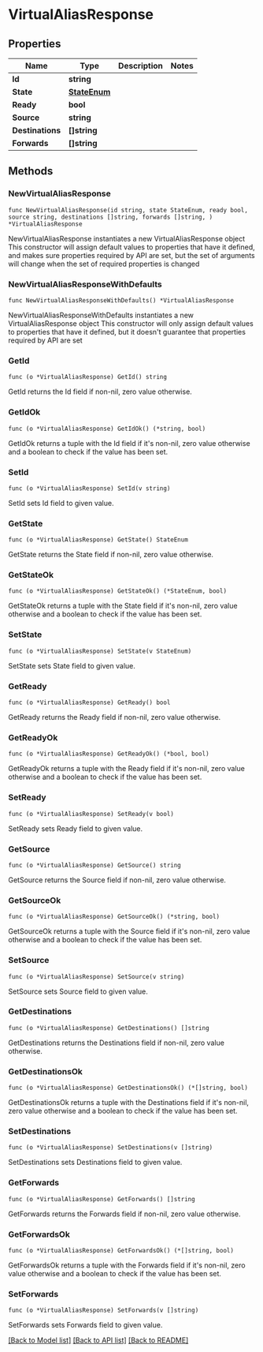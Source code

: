 # VirtualAliasResponse

## Properties

Name | Type | Description | Notes
------------ | ------------- | ------------- | -------------
**Id** | **string** |  | 
**State** | [**StateEnum**](StateEnum.md) |  | 
**Ready** | **bool** |  | 
**Source** | **string** |  | 
**Destinations** | **[]string** |  | 
**Forwards** | **[]string** |  | 

## Methods

### NewVirtualAliasResponse

`func NewVirtualAliasResponse(id string, state StateEnum, ready bool, source string, destinations []string, forwards []string, ) *VirtualAliasResponse`

NewVirtualAliasResponse instantiates a new VirtualAliasResponse object
This constructor will assign default values to properties that have it defined,
and makes sure properties required by API are set, but the set of arguments
will change when the set of required properties is changed

### NewVirtualAliasResponseWithDefaults

`func NewVirtualAliasResponseWithDefaults() *VirtualAliasResponse`

NewVirtualAliasResponseWithDefaults instantiates a new VirtualAliasResponse object
This constructor will only assign default values to properties that have it defined,
but it doesn't guarantee that properties required by API are set

### GetId

`func (o *VirtualAliasResponse) GetId() string`

GetId returns the Id field if non-nil, zero value otherwise.

### GetIdOk

`func (o *VirtualAliasResponse) GetIdOk() (*string, bool)`

GetIdOk returns a tuple with the Id field if it's non-nil, zero value otherwise
and a boolean to check if the value has been set.

### SetId

`func (o *VirtualAliasResponse) SetId(v string)`

SetId sets Id field to given value.


### GetState

`func (o *VirtualAliasResponse) GetState() StateEnum`

GetState returns the State field if non-nil, zero value otherwise.

### GetStateOk

`func (o *VirtualAliasResponse) GetStateOk() (*StateEnum, bool)`

GetStateOk returns a tuple with the State field if it's non-nil, zero value otherwise
and a boolean to check if the value has been set.

### SetState

`func (o *VirtualAliasResponse) SetState(v StateEnum)`

SetState sets State field to given value.


### GetReady

`func (o *VirtualAliasResponse) GetReady() bool`

GetReady returns the Ready field if non-nil, zero value otherwise.

### GetReadyOk

`func (o *VirtualAliasResponse) GetReadyOk() (*bool, bool)`

GetReadyOk returns a tuple with the Ready field if it's non-nil, zero value otherwise
and a boolean to check if the value has been set.

### SetReady

`func (o *VirtualAliasResponse) SetReady(v bool)`

SetReady sets Ready field to given value.


### GetSource

`func (o *VirtualAliasResponse) GetSource() string`

GetSource returns the Source field if non-nil, zero value otherwise.

### GetSourceOk

`func (o *VirtualAliasResponse) GetSourceOk() (*string, bool)`

GetSourceOk returns a tuple with the Source field if it's non-nil, zero value otherwise
and a boolean to check if the value has been set.

### SetSource

`func (o *VirtualAliasResponse) SetSource(v string)`

SetSource sets Source field to given value.


### GetDestinations

`func (o *VirtualAliasResponse) GetDestinations() []string`

GetDestinations returns the Destinations field if non-nil, zero value otherwise.

### GetDestinationsOk

`func (o *VirtualAliasResponse) GetDestinationsOk() (*[]string, bool)`

GetDestinationsOk returns a tuple with the Destinations field if it's non-nil, zero value otherwise
and a boolean to check if the value has been set.

### SetDestinations

`func (o *VirtualAliasResponse) SetDestinations(v []string)`

SetDestinations sets Destinations field to given value.


### GetForwards

`func (o *VirtualAliasResponse) GetForwards() []string`

GetForwards returns the Forwards field if non-nil, zero value otherwise.

### GetForwardsOk

`func (o *VirtualAliasResponse) GetForwardsOk() (*[]string, bool)`

GetForwardsOk returns a tuple with the Forwards field if it's non-nil, zero value otherwise
and a boolean to check if the value has been set.

### SetForwards

`func (o *VirtualAliasResponse) SetForwards(v []string)`

SetForwards sets Forwards field to given value.



[[Back to Model list]](../README.md#documentation-for-models) [[Back to API list]](../README.md#documentation-for-api-endpoints) [[Back to README]](../README.md)


